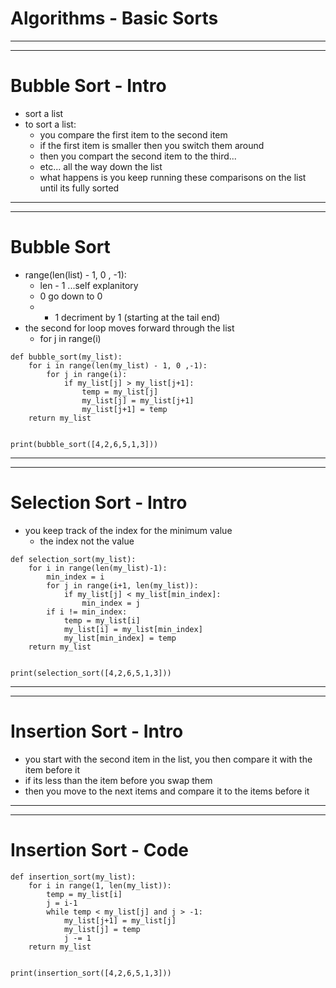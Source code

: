 # Algorithms - Basic Sorts
***
***
# Bubble Sort - Intro
* sort a list
* to sort a list:
    * you compare the first item to the second item
    * if the first item is smaller then you switch them around
    * then you compart the second item to the third...
    * etc... all the way down the list
    * what happens is you keep running these comparisons on the list until its fully sorted

***
***
# Bubble Sort
* range(len(list) - 1, 0 , -1):
    * len - 1 ...self explanitory
    * 0 go down to 0
    * - 1 decriment by 1 (starting at the tail end)
* the second for loop moves forward through the list
    * for j in range(i)
```
def bubble_sort(my_list):
    for i in range(len(my_list) - 1, 0 ,-1):
        for j in range(i):
            if my_list[j] > my_list[j+1]:
                temp = my_list[j]
                my_list[j] = my_list[j+1]
                my_list[j+1] = temp
    return my_list


print(bubble_sort([4,2,6,5,1,3]))
```

***
***
# Selection Sort - Intro
* you keep track of the index for the minimum value 
  * the index not the value
```
def selection_sort(my_list):
    for i in range(len(my_list)-1):
        min_index = i
        for j in range(i+1, len(my_list)):
            if my_list[j] < my_list[min_index]:
                min_index = j
        if i != min_index:
            temp = my_list[i]
            my_list[i] = my_list[min_index]
            my_list[min_index] = temp
    return my_list


print(selection_sort([4,2,6,5,1,3]))
```

***
***
# Insertion Sort - Intro
* you start with the second item in the list, you then compare it with the item before it
* if its less than the item before you swap them
* then you move to the next items and compare it to the items before it 


***
***
# Insertion Sort - Code

```
def insertion_sort(my_list):
    for i in range(1, len(my_list)):
        temp = my_list[i]
        j = i-1
        while temp < my_list[j] and j > -1:
            my_list[j+1] = my_list[j] 
            my_list[j] = temp
            j -= 1
    return my_list


print(insertion_sort([4,2,6,5,1,3]))
```